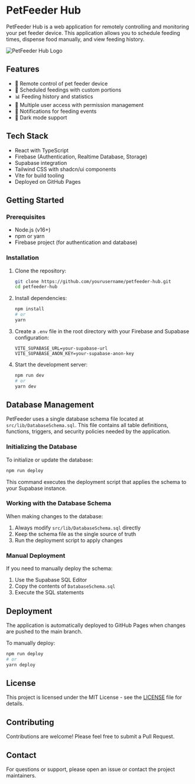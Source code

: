 # PetFeeder Hub

PetFeeder Hub is a web application for remotely controlling and monitoring your pet feeder device. This application allows you to schedule feeding times, dispense food manually, and view feeding history.

![PetFeeder Hub Logo](src/assets/logo.png)

## Features

- 🐾 Remote control of pet feeder device 
- 📆 Scheduled feedings with custom portions
- 📊 Feeding history and statistics
- 👥 Multiple user access with permission management
- 🔔 Notifications for feeding events
- 🌙 Dark mode support

## Tech Stack

- React with TypeScript
- Firebase (Authentication, Realtime Database, Storage)
- Supabase integration
- Tailwind CSS with shadcn/ui components
- Vite for build tooling
- Deployed on GitHub Pages

## Getting Started

### Prerequisites

- Node.js (v16+)
- npm or yarn
- Firebase project (for authentication and database)

### Installation

1. Clone the repository:
   ```bash
   git clone https://github.com/yourusername/petfeeder-hub.git
   cd petfeeder-hub
   ```

2. Install dependencies:
   ```bash
   npm install
   # or
   yarn
   ```

3. Create a `.env` file in the root directory with your Firebase and Supabase configuration:
   ```
   VITE_SUPABASE_URL=your-supabase-url
   VITE_SUPABASE_ANON_KEY=your-supabase-anon-key
   ```

4. Start the development server:
   ```bash
   npm run dev
   # or
   yarn dev
   ```

## Database Management

PetFeeder uses a single database schema file located at `src/lib/DatabaseSchema.sql`. This file contains all table definitions, functions, triggers, and security policies needed by the application.

### Initializing the Database

To initialize or update the database:

```bash
npm run deploy
```

This command executes the deployment script that applies the schema to your Supabase instance.

### Working with the Database Schema

When making changes to the database:

1. Always modify `src/lib/DatabaseSchema.sql` directly
2. Keep the schema file as the single source of truth
3. Run the deployment script to apply changes

### Manual Deployment

If you need to manually deploy the schema:

1. Use the Supabase SQL Editor
2. Copy the contents of `DatabaseSchema.sql` 
3. Execute the SQL statements

## Deployment

The application is automatically deployed to GitHub Pages when changes are pushed to the main branch.

To manually deploy:

```bash
npm run deploy
# or
yarn deploy
```

## License

This project is licensed under the MIT License - see the [LICENSE](LICENSE) file for details.

## Contributing

Contributions are welcome! Please feel free to submit a Pull Request.

## Contact

For questions or support, please open an issue or contact the project maintainers.
